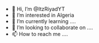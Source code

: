 - 👋 Hi, I’m @ItzRiyadYT
- 👀 I’m interested in Algeria
- 🌱 I’m currently learning ....
- 💞️ I’m looking to collaborate on ....
- 📫 How to reach me ....

<!---
ItzRiyadYT/ItzRiyadYT is a ✨ special ✨ repository because its `README.md` (this file) appears on your GitHub profile.
You can click the Preview link to take a look at your changes.
--->

